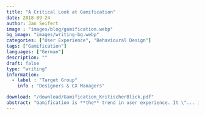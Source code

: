 ```yaml
---
title: "A Critical Look at Gamification"
date: 2018-09-24
author: Jan Seifert
image : "images/blog/gamification.webp"
bg_image: "images/writing-bg.webp"
categories: ["User Experience", "Behavioural Design"]
tags: ["Gamification"]
languages: ["German"]
description: ""
draft: false
type: "writing"
information:
  - label : "Target Group"
    info : "Designers & CX Managers"

download: "/download/Gamification_KritischerBlick.pdf"
abstract: "Gamification is **the** trend in user experience. It \"... is the use of game design elements in non-game contexts\" (Deterding, 2011). Gamification seems to claim that these games design elements shall be a homogeneous collection of tools (i.e. design patterns). How else can we explain that authors experiment with universal systematic approaches (z.B. Schering, 2014) or others ask questions like \"Does Gamification Work?\" (Hamari, Koivisto & Sarsa, 2014). The following pages take a peek under ..."
---
```




